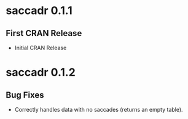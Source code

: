# saccadr 0.1.1
## First CRAN Release
* Initial CRAN Release

# saccadr 0.1.2
## Bug Fixes
* Correctly handles data with no saccades (returns an empty table).
